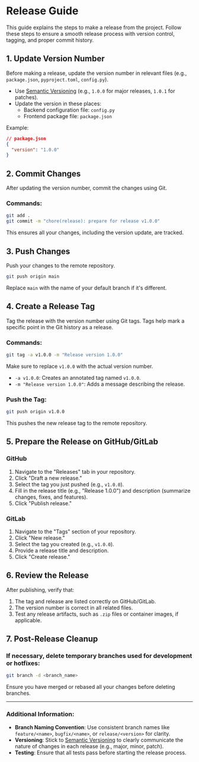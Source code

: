 # Release Guide

This guide explains the steps to make a release from the project. Follow these steps to ensure a smooth release process with version control, tagging, and proper commit history.

## 1. Update Version Number

Before making a release, update the version number in relevant files (e.g., `package.json`, `pyproject.toml`, `config.py`).

- Use [Semantic Versioning](https://semver.org/) (e.g., `1.0.0` for major releases, `1.0.1` for patches).
- Update the version in these places:
  - Backend configuration file: `config.py`
  - Frontend package file: `package.json`

Example:
```json
// package.json
{
  "version": "1.0.0"
}
```

## 2. Commit Changes

After updating the version number, commit the changes using Git.

### Commands:

```bash
git add .
git commit -m "chore(release): prepare for release v1.0.0"
```

This ensures all your changes, including the version update, are tracked.

## 3. Push Changes

Push your changes to the remote repository.

```bash
git push origin main
```

Replace `main` with the name of your default branch if it's different.

## 4. Create a Release Tag

Tag the release with the version number using Git tags. Tags help mark a specific point in the Git history as a release.

### Commands:

```bash
git tag -a v1.0.0 -m "Release version 1.0.0"
```

Make sure to replace `v1.0.0` with the actual version number.

- `-a v1.0.0`: Creates an annotated tag named `v1.0.0`.
- `-m "Release version 1.0.0"`: Adds a message describing the release.

### Push the Tag:

```bash
git push origin v1.0.0
```

This pushes the new release tag to the remote repository.

## 5. Prepare the Release on GitHub/GitLab

### GitHub

1. Navigate to the "Releases" tab in your repository.
2. Click "Draft a new release."
3. Select the tag you just pushed (e.g., `v1.0.0`).
4. Fill in the release title (e.g., "Release 1.0.0") and description (summarize changes, fixes, and features).
5. Click "Publish release."

### GitLab

1. Navigate to the "Tags" section of your repository.
2. Click "New release."
3. Select the tag you created (e.g., `v1.0.0`).
4. Provide a release title and description.
5. Click "Create release."

## 6. Review the Release

After publishing, verify that:

1. The tag and release are listed correctly on GitHub/GitLab.
2. The version number is correct in all related files.
3. Test any release artifacts, such as `.zip` files or container images, if applicable.

## 7. Post-Release Cleanup

### If necessary, delete temporary branches used for development or hotfixes:

```bash
git branch -d <branch_name>
```

Ensure you have merged or rebased all your changes before deleting branches.

---

### Additional Information:

- **Branch Naming Convention**: Use consistent branch names like `feature/<name>`, `bugfix/<name>`, or `release/<version>` for clarity.
- **Versioning**: Stick to [Semantic Versioning](https://semver.org/) to clearly communicate the nature of changes in each release (e.g., major, minor, patch).
- **Testing**: Ensure that all tests pass before starting the release process.
